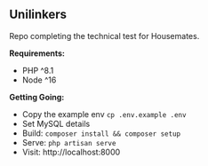 ## Unilinkers

Repo completing the technical test for Housemates.

**Requirements:**
- PHP ^8.1
- Node ^16

**Getting Going:**
- Copy the example env `cp .env.example .env`
- Set MySQL details
- Build: `composer install && composer setup`
- Serve: `php artisan serve`
- Visit: http://localhost:8000